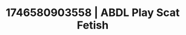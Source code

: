 ---
categories:
- AI-generated
- Sensual choreography
- Bare skin
- E-girl erotica
- ASMR
- Curvy bodies
- Cosplay
- Hands in hair
image: /assets/images/1746580903558.jpg
layout: post
seo:
  description: Featured content with high-quality Scat Fetish, ABDL Play. HD images
    available.
  keywords: Scat Fetish, ABDL Play
  og_image: /assets/images/1746580903558.jpg
  schema_type: VisualArtwork
tags:
- '#1746580903558'
- Scat Fetish
- ABDL Play
title: 1746580903558 | ABDL Play Scat Fetish
---